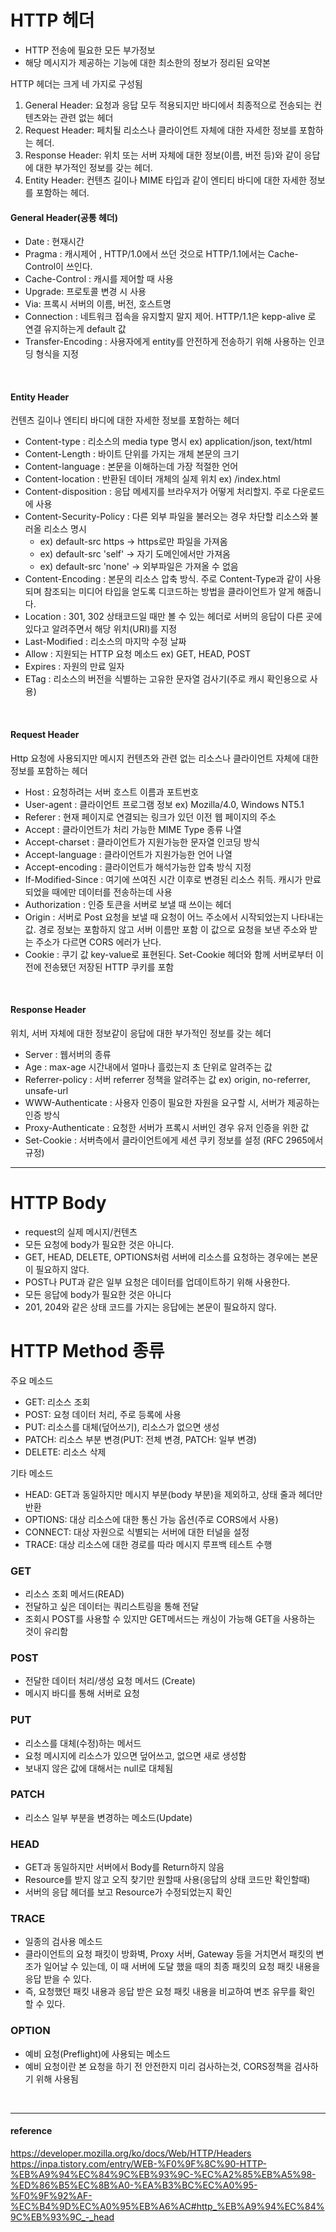# HTTP 헤더 
- HTTP 전송에 필요한 모든 부가정보
- 해당 메시지가 제공하는 기능에 대한 최소한의 정보가 정리된 요약본

HTTP 헤더는 크게 네 가지로 구성됨
1) General Header: 요청과 응답 모두 적용되지만 바디에서 최종적으로 전송되는 컨텐츠와는 관련 없는 헤더  
2) Request Header: 페치될 리소스나 클라이언트 자체에 대한 자세한 정보를 포함하는 헤더.
3) Response Header: 위치 또는 서버 자체에 대한 정보(이름, 버전 등)와 같이 응답에 대한 부가적인 정보를 갖는 헤더.
4) Entity Header: 컨텐츠 길이나 MIME 타입과 같이 엔티티 바디에 대한 자세한 정보를 포함하는 헤더.

#### General Header(공통 헤더)

- Date : 현재시간
- Pragma : 캐시제어 , HTTP/1.0에서 쓰던 것으로 HTTP/1.1에서는 Cache-Control이 쓰인다.
- Cache-Control : 캐시를 제어할 때 사용
- Upgrade: 프로토콜 변경 시 사용
- Via: 프록시 서버의 이름, 버전, 호스트명
- Connection : 네트워크 접속을 유지할지 말지 제어. HTTP/1.1은 kepp-alive 로 연결 유지하는게 default 값
- Transfer-Encoding : 사용자에게 entity를 안전하게 전송하기 위해 사용하는 인코딩 형식을 지정

<br>

#### Entity Header
컨텐츠 길이나 엔티티 바디에 대한 자세한 정보를 포함하는 헤더

- Content-type : 리소스의 media type 명시 ex) application/json, text/html
- Content-Length : 바이트 단위를 가지는 개체 본문의 크기
- Content-language : 본문을 이해하는데 가장 적절한 언어
- Content-location : 반환된 데이터 개체의 실제 위치 ex) /index.html
- Content-disposition : 응답 메세지를 브라우저가 어떻게 처리할지. 주로 다운로드에 사용
- Content-Security-Policy : 다른 외부 파일을 불러오는 경우 차단할 리소스와 불러올 리소스 명시
    - ex) default-src https -> https로만 파일을 가져옴
    - ex) default-src 'self' -> 자기 도메인에서만 가져옴
    - ex) default-src 'none' -> 외부파일은 가져올 수 없음
- Content-Encoding : 본문의 리소스 압축 방식. 주로 Content-Type과 같이 사용되며 참조되는 미디어 타입을 얻도록 디코드하는 방법을 클라이언트가 알게 해줍니다.
- Location : 301, 302 상태코드일 때만 볼 수 있는 헤더로 서버의 응답이 다른 곳에 있다고 알려주면서 해당 위치(URI)를 지정
- Last-Modified : 리소스의 마지막 수정 날짜
- Allow : 지원되는 HTTP 요청 메소드 ex) GET, HEAD, POST
- Expires : 자원의 만료 일자
- ETag : 리소스의 버전을 식별하는 고유한 문자열 검사기(주로 캐시 확인용으로 사용)

<br>

#### Request Header
Http 요청에 사용되지만 메시지 컨텐츠와 관련 없는 리소스나 클라이언트 자체에 대한 정보를 포함하는 헤더

- Host : 요청하려는 서버 호스트 이름과 포트번호
- User-agent : 클라이언트 프로그램 정보 ex) Mozilla/4.0, Windows NT5.1
- Referer : 현재 페이지로 연결되는 링크가 있던 이전 웹 페이지의 주소
- Accept : 클라이언트가 처리 가능한 MIME Type 종류 나열
- Accept-charset : 클라이언트가 지원가능한 문자열 인코딩 방식
- Accept-language : 클라이언트가 지원가능한 언어 나열
- Accept-encoding : 클라이언트가 해석가능한 압축 방식 지정
- If-Modified-Since : 여기에 쓰여진 시간 이후로 변경된 리소스 취득. 캐시가 만료되었을 때에만 데이터를 전송하는데 사용
- Authorization : 인증 토큰을 서버로 보낼 때 쓰이는 헤더
- Origin : 서버로 Post 요청을 보낼 때 요청이 어느 주소에서 시작되었는지 나타내는 값. 경로 정보는 포함하지 않고 서버 이름만 포함
이 값으로 요청을 보낸 주소와 받는 주소가 다르면 CORS 에러가 난다.
- Cookie : 쿠기 값 key-value로 표현된다. Set-Cookie 헤더와 함께 서버로부터 이전에 전송됐던 저장된 HTTP 쿠키를 포함

<br>

#### Response Header

위치, 서버 자체에 대한 정보같이 응답에 대한 부가적인 정보를 갖는 헤더

- Server : 웹서버의 종류
- Age : max-age 시간내에서 얼마나 흘렀는지 초 단위로 알려주는 값
- Referrer-policy : 서버 referrer 정책을 알려주는 값 ex) origin, no-referrer, unsafe-url
- WWW-Authenticate : 사용자 인증이 필요한 자원을 요구할 시, 서버가 제공하는 인증 방식
- Proxy-Authenticate : 요청한 서버가 프록시 서버인 경우 유저 인증을 위한 값
- Set-Cookie : 서버측에서 클라이언트에게 세션 쿠키 정보를 설정 (RFC 2965에서 규정)


<hr>

# HTTP Body
- request의 실제 메시지/컨텐츠
- 모든 요청에 body가 필요한 것은 아니다.
- GET, HEAD, DELETE, OPTIONS처럼 서버에 리소스를 요청하는 경우에는 본문이 필요하지 않다.
- POST나 PUT과 같은 일부 요청은 데이터를 업데이트하기 위해 사용한다.
- 모든 응답에 body가 필요한 것은 아니다
- 201, 204와 같은 상태 코드를 가지는 응답에는 본문이 필요하지 않다.


# HTTP Method 종류

주요 메소드
- GET: 리소스 조회
- POST: 요청 데이터 처리, 주로 등록에 사용
- PUT: 리소스를 대체(덮어쓰기), 리소스가 없으면 생성
- PATCH: 리소스 부분 변경(PUT: 전체 변경, PATCH: 일부 변경)
- DELETE: 리소스 삭제

기타 메소드
- HEAD: GET과 동일하지만 메시지 부분(body 부분)을 제외하고, 상태 줄과 헤더만 반환
- OPTIONS: 대상 리소스에 대한 통신 가능 옵션(주로 CORS에서 사용)
- CONNECT: 대상 자원으로 식별되는 서버에 대한 터널을 설정
- TRACE: 대상 리소스에 대한 경로를 따라 메시지 루프백 테스트 수행

### GET
- 리소스 조회 메서드(READ)
- 전달하고 싶은 데이터는 쿼리스트링을 통해 전달
- 조회시 POST를 사용할 수 있지만 GET메서드는 캐싱이 가능해 GET을 사용하는 것이 유리함

### POST
- 전달한 데이터 처리/생성 요청 메서드 (Create)
- 메시지 바디를 통해 서버로 요청

### PUT
- 리소스를 대체(수정)하는 메서드
- 요청 메시지에 리소스가 있으면 덮어쓰고, 없으면 새로 생성함
- 보내지 않은 값에 대해서는 null로 대체됨

### PATCH
- 리소스 일부 부분을 변경하는 메소드(Update)

### HEAD
- GET과 동일하지만 서버에서 Body를 Return하지 않음
- Resource를 받지 않고 오직 찾기만 원할때 사용(응답의 상태 코드만 확인할때)
- 서버의 응답 헤더를 보고 Resource가 수정되었는지 확인

### TRACE
- 일종의 검사용 메소드
- 클라이언트의 요청 패킷이 방화벽, Proxy 서버, Gateway 등을 거치면서 패킷의 변조가 일어날 수 있는데, 이 때 서버에 도달 했을 때의 최종 패킷의 요청 패킷 내용을 응답 받을 수 있다.
- 즉, 요청했던 패킷 내용과 응답 받은 요청 패킷 내용을 비교하여 변조 유무를 확인 할 수 있다.

### OPTION
- 예비 요청(Preflight)에 사용되는 메소드
- 예비 요청이란 본 요청을 하기 전 안전한지 미리 검사하는것, CORS정책을 검사하기 위해 사용됨

<br>
<hr>

#### reference  
https://developer.mozilla.org/ko/docs/Web/HTTP/Headers  
https://inpa.tistory.com/entry/WEB-%F0%9F%8C%90-HTTP-%EB%A9%94%EC%84%9C%EB%93%9C-%EC%A2%85%EB%A5%98-%ED%86%B5%EC%8B%A0-%EA%B3%BC%EC%A0%95-%F0%9F%92%AF-%EC%B4%9D%EC%A0%95%EB%A6%AC#http_%EB%A9%94%EC%84%9C%EB%93%9C_-_head